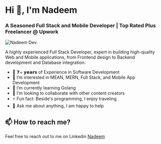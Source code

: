 <h1 align="left">Hi 👋, I'm Nadeem</h1>
<h3 align="left">A Seasoned Full Stack and Mobile Developer | Top Rated Plus Freelancer @ Upwork</h3>
<p align="left"> <img src="https://komarev.com/ghpvc/?username=nyousaf47&label=Profile+Views&color=blue&style=flat&base=100" alt="Nadeem Dev." /> </p>
<!-- <p><img align="center" src="https://github-readme-streak-stats.herokuapp.com/?user=nyousaf47" alt="Nadeem Dev." /></p>  -->


A highly experienced Full Stack Developer, expert in building high-quality Web and Mobile applications, from Frontend design to Backend development and Database integration.

- 🔹 𝟳+ 𝘆𝗲𝗮𝗿𝘀 of Experience in Software Development
- 👀 I’m interested in MEAN, MERN, Full Stack, and Mobile App Development
- 🌱 I’m currently learning Golang
- 💞️ I’m looking to collaborate with other content creators
- ⚡ Fun fact: Beside's programming, I enjoy traveling
- 💬 Ask me about anything, I am happy to help

## 📫 How to reach me?
Feel free to reach out to me on Linkedin [Nadeem](https://www.linkedin.com/in/i-am-nadeem/)

<!---
nyousaf47/nyousaf47 is a ✨ special ✨ repository because its `README.md` (this file) appears on your GitHub profile.
You can click the Preview link to take a look at your changes.
--->

